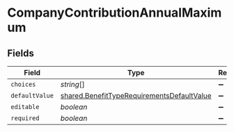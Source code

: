 # CompanyContributionAnnualMaximum


## Fields

| Field                                                                                                    | Type                                                                                                     | Required                                                                                                 | Description                                                                                              |
| -------------------------------------------------------------------------------------------------------- | -------------------------------------------------------------------------------------------------------- | -------------------------------------------------------------------------------------------------------- | -------------------------------------------------------------------------------------------------------- |
| `choices`                                                                                                | *string*[]                                                                                               | :heavy_minus_sign:                                                                                       | N/A                                                                                                      |
| `defaultValue`                                                                                           | [shared.BenefitTypeRequirementsDefaultValue](../../models/shared/benefittyperequirementsdefaultvalue.md) | :heavy_minus_sign:                                                                                       | N/A                                                                                                      |
| `editable`                                                                                               | *boolean*                                                                                                | :heavy_minus_sign:                                                                                       | N/A                                                                                                      |
| `required`                                                                                               | *boolean*                                                                                                | :heavy_minus_sign:                                                                                       | N/A                                                                                                      |